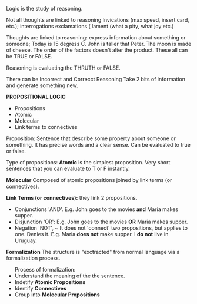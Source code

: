Logic is the study of reasoning.

Not all thoughts are linked to reasoning
Invications (max speed, insert card, etc.);
interrogations
exclamations (
lament (what a pity, what joy etc.)

Thoughts are linked to reasoning:
express information about something or someone;
Today is 15 degress C.
John is taller that Peter.
The moon is made of cheese.
The order of the factors doesn't alter the product.
These all can be TRUE or FALSE.

Reasoning is evaluating the THRUTH or FALSE.

There can be Incorrect and Correcct Reasoning
Take 2 bits of information and generate something new.

<b>PROPOSITIONAL LOGIC</b>
<ul>
  <li>Propositions
  <li>Atomic
<li>Molecular
<li>Link terms to connectives
</ul>


Proposition:
Sentence that describe some property about someone or something.
It has precise words and a clear sense.
Can be evaluated to true or false.

Type of propositions:
<b>Atomic</b>
is the simplest proposition.
Very short sentences that you can evaluate to T or F instantly.

<b> Molecular</b>
Composed of atomic propositions joined by link terms (or connectives).

<b>Link Terms (or connectives):</b> they link 2 propositions.
  <ul>
  <li>Conjunctions 'AND'. E.g. John goes to the movies <b>and</b> Maria makes supper.
  <li>Disjunction 'OR': E.g. John goes to the movies <b>OR</b> Maria makes supper.
  <li>Negation 'NOT', ~ It does not 'connect' two propositions, but applies to one. Denies it.
    E.g. Maria <b>does not</b> make supper. I <b>do not</b> live in Uruguay.
  </ul>
  
  <b>Formalization</b>
  The structure is "exctracted" from normal language via a formalization process.
  <ul>Process of formalization:
  <li> Understand the meaning of the the sentence.
  <li> Indetify <b>Atomic Propositions</b>
  <li> Identify <b>Connectives</b>
    <li> Group into <b>Molecular Propositions</b> 
      </ul>
